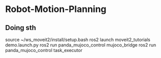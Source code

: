 # Robot-Motion-Planning

## Doing sth
source ~/ws_moveit2/install/setup.bash
ros2 launch moveit2_tutorials demo.launch.py
ros2 run                panda_mujoco_control mujoco_bridge
ros2 run panda_mujoco_control task_executor